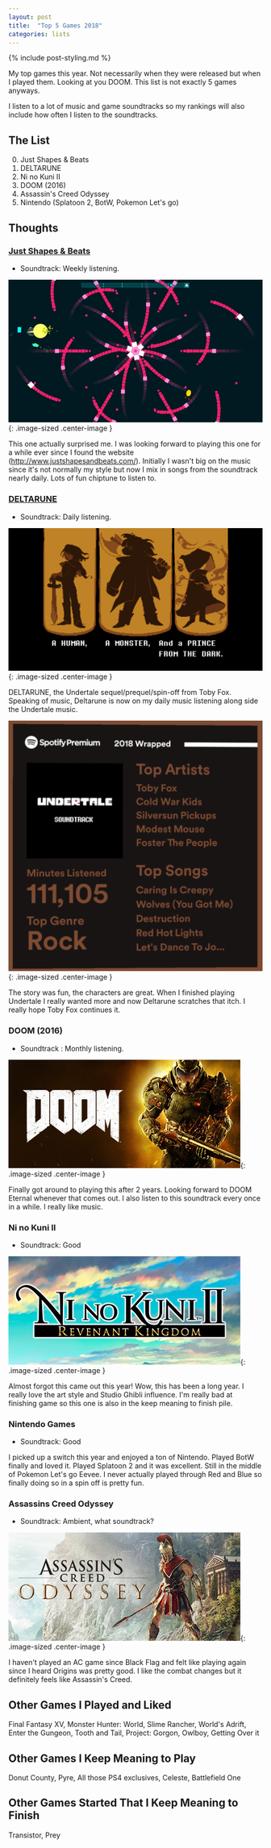 ```yaml
---
layout: post
title:  "Top 5 Games 2018"
categories: lists
---
```


{% include post-styling.md %}

My top games this year. Not necessarily when they were released but when I played them. Looking at you DOOM. This list is not exactly 5 games anyways.


I listen to a lot of music and game soundtracks so my rankings will also include how often I listen to the soundtracks.


## The List

0. Just Shapes & Beats
1. DELTARUNE
1. Ni no Kuni II
1. DOOM (2016)
1. Assassin's Creed Odyssey
1. Nintendo (Splatoon 2, BotW, Pokemon Let's go)

## Thoughts

### [Just Shapes & Beats](http://www.justshapesandbeats.com/)
* Soundtrack: Weekly listening.

![shapes](/assets/img/posts/top2018/shapes.jpg){: .image-sized .center-image }  

This one actually surprised me. I was looking forward to playing this one for a while ever since I found the website (http://www.justshapesandbeats.com/).
Initially I wasn't big on the music since it's not normally my style but now I mix in songs from the soundtrack nearly daily. 
Lots of fun chiptune to listen to.



### [DELTARUNE](https://www.deltarune.com/)
* Soundtrack: Daily listening.

![deltarune](/assets/img/posts/top2018/delta.png){: .image-sized .center-image }  

DELTARUNE, the Undertale sequel/prequel/spin-off from Toby Fox. Speaking of music, Deltarune is now on my daily music listening along side the Undertale music.   


![so much music](/assets/img/posts/top2018/music-me.png){: .image-sized .center-image }   

The story was fun, the characters are great. When I finished playing Undertale I really wanted more and now Deltarune scratches that itch. 
I really hope Toby Fox continues it.

### DOOM (2016)
* Soundtrack : Monthly listening.  

![doom](/assets/img/posts/top2018/doom.jpg){: .image-sized .center-image }  

Finally got around to playing this after 2 years. Looking forward to DOOM Eternal whenever that comes out. I also listen to this soundtrack every once in a while. 
I really like music.



### Ni no Kuni II
* Soundtrack: Good 

![ni no kuni](/assets/img/posts/top2018/ninokuni.jpg){: .image-sized .center-image }  


Almost forgot this came out this year! Wow, this has been a long year. I really love the art style and Studio Ghibli influence. 
I'm really bad at finishing game so this one is also in the keep meaning to finish pile.



### Nintendo Games
* Soundtrack: Good 

I picked up a switch this year and enjoyed a ton of Nintendo. Played BotW finally and loved it. Played Splatoon 2 and it was excellent. Still in the middle of Pokemon Let's go Eevee. 
I never actually played through Red and Blue so finally doing so in a spin off is pretty fun.



### Assassins Creed Odyssey
* Soundtrack: Ambient, what soundtrack? 

![odyssey](/assets/img/posts/top2018/odyssey.jpg){: .image-sized .center-image }  


I haven't played an AC game since Black Flag and felt like playing again since I heard Origins was pretty good. 
I like the combat changes but it definitely feels like Assassin's Creed.



## Other Games I Played and Liked
Final Fantasy XV, Monster Hunter: World, Slime Rancher, World's Adrift, Enter the Gungeon, Tooth and Tail, Project: Gorgon, Owlboy, 
Getting Over it


## Other Games I Keep Meaning to Play
Donut County, Pyre, All those PS4 exclusives, Celeste, Battlefield One

## Other Games Started That I Keep Meaning to Finish
Transistor, Prey